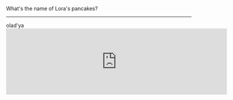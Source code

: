 What's the name of Lora's pancakes?

---

olad'ya
<embed width='600'  height='180' src='https://embed.howtopronounce.com/classic/russian/%D0%BE%D0%BB%D0%B0%D0%B4%D1%8C%D0%B8/25447154'>
